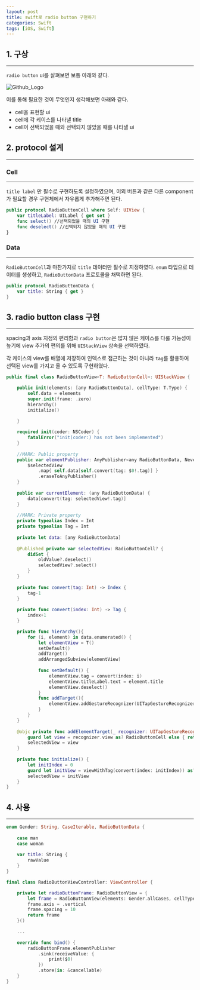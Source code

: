 ```yaml
---
layout: post
title: swift로 radio button 구현하기
categories: Swift
tags: [iOS, Swift]
---
```


## 1. 구상
---

`radio button` ui를 살펴보면 보통 아래와 같다. 

![Github_Logo](https://cdn-images-1.medium.com/max/521/1*mAU3lQVM6mdr1mHfvaRkeg.png)  

이를 통해 필요한 것이 무엇인지 생각해보면 아래와 같다. 

- cell을 표현할 ui
- cell에 각 케이스를 나타낼 title
- cell이 선택되었을 때와 선택되지 않았을 때를 나타낼 ui

## 2. protocol 설계
---

### Cell
---

`title label` 만 필수로 구현하도록 설정하였으며, 이외 버튼과 같은 다른 component가 필요할 경우 구현체에서 자유롭게 추가해주면 된다. 

``` swift
public protocol RadioButtonCell where Self: UIView {
    var titleLabel: UILabel { get set }
    func select() //선택되었을 때의 UI 구현
    func deselect() //선택되지 않았을 때의 UI 구현
}
```

### Data
---

`RadioButtonCell`과 마찬가지로 `title` 데이터만 필수로 지정하였다. `enum` 타입으로 데이터를 생성하고, `RadioButtonData` 프로토콜을 채택하면 된다. 

``` swift
public protocol RadioButtonData {
    var title: String { get }
}
```

## 3. radio button class 구현
--- 

spacing과 axis 지정의 편리함과 `radio button`은 많지 않은 케이스를 다룰 가능성이 높기에 view 추가의 편의를 위해 `UIStackView` 상속을 선택하였다. 

각 케이스의 view를 배열에 저장하여 인덱스로 접근하는 것이 아니라 `tag`를 활용하여 선택된 view를 가지고 올 수 있도록 구현하였다. 

``` swift
public final class RadioButtonView<T: RadioButtonCell>: UIStackView {

    public init(elements: [any RadioButtonData], cellType: T.Type) {
        self.data = elements
        super.init(frame: .zero)
        hierarchy()
        initialize()

    }
    
    required init(coder: NSCoder) {
        fatalError("init(coder:) has not been implemented")
    }
    
    //MARK: Public property
    public var elementPublisher: AnyPublisher<any RadioButtonData, Never> { //새롭게 선택된 element를 방출.
        $selectedView
            .map{ self.data[self.convert(tag: $0!.tag)] }
            .eraseToAnyPublisher()
    }
    
    public var currentElement: (any RadioButtonData) {
        data[convert(tag: selectedView!.tag)]
    }
    
    //MARK: Private property
    private typealias Index = Int
    private typealias Tag = Int
    
    private let data: [any RadioButtonData]
    
    @Published private var selectedView: RadioButtonCell? {
        didSet {
            oldValue?.deselect()
            selectedView?.select()
        }
    }
    
    private func convert(tag: Int) -> Index {
        tag-1
    }
    
    private func convert(index: Int) -> Tag {
        index+1
    }

    private func hierarchy(){
        for (i, element) in data.enumerated() {
            let elementView = T()
            setDefault()
            addTarget()
            addArrangedSubview(elementView)
            
            func setDefault() {
                elementView.tag = convert(index: i)
                elementView.titleLabel.text = element.title
                elementView.deselect()
            }
            func addTarget(){
                elementView.addGestureRecognizer(UITapGestureRecognizer(target: self, action: #selector(addElementTarget)))
            }
        }
    }
    
    @objc private func addElementTarget(_ recognizer: UITapGestureRecognizer) {
        guard let view = recognizer.view as? RadioButtonCell else { return }
        selectedView = view
    }
    
    private func initialize() {
        let initIndex = 0
        guard let initView = viewWithTag(convert(index: initIndex)) as? RadioButtonCell else { return }
        selectedView = initView
    }
}
```

## 4. 사용
---

``` swift 
enum Gender: String, CaseIterable, RadioButtonData {
    
    case man
    case woman
    
    var title: String {
        rawValue
    }
}
````

``` swift 
final class RadioButtonViewController: ViewController {

    private let radioButtonFrame: RadioButtonView = {
        let frame = RadioButtonView(elements: Gender.allCases, cellType: DefaultRadioButtonCell.self)
        frame.axis = .vertical
        frame.spacing = 10
        return frame
    }()

    ...
    
    override func bind() {
        radioButtonFrame.elementPublisher
            .sink(receiveValue: {
                print($0)
            })
            .store(in: &cancellable)
    }
}
```

